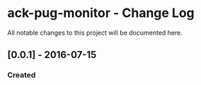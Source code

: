 # ack-pug-monitor - Change Log
All notable changes to this project will be documented here.

## [0.0.1] - 2016-07-15
### Created

